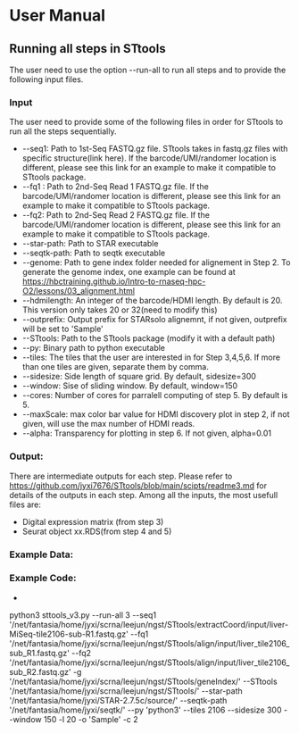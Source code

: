 
# User Manual
## Running all steps in STtools
The user need to use the option --run-all to run all steps and to provide the following input files. 
### Input
  The user need to provide some of the following files in order for STtools to run all the steps sequentially. 
  *   --seq1: Path to 1st-Seq FASTQ.gz file. STtools takes in fastq.gz files with specific structure(link here). If the barcode/UMI/randomer location is different, please see this link for an example to make it compatible to STtools package. 
  *   --fq1 : Path to 2nd-Seq Read 1 FASTQ.gz file. If the barcode/UMI/randomer location is different, please see this link for an example to make it compatible to STtools package.
  *   --fq2: Path to 2nd-Seq Read 2 FASTQ.gz file. If the barcode/UMI/randomer location is different, please see this link for an example to make it compatible to STtools package.
  *   --star-path: Path to STAR executable
  *   --seqtk-path: Path to seqtk executable
  *   --genome: Path to gene index folder needed for alignement in Step 2. To generate the genome index, one example can be found at https://hbctraining.github.io/Intro-to-rnaseq-hpc-O2/lessons/03_alignment.html
  *   --hdmilength: An integer of the barcode/HDMI length. By default is 20. This version only takes 20 or 32(need to modify this)
  *   --outprefix: Output prefix for STARsolo alignemnt, if not given, outprefix will be set to 'Sample'
  *   --STtools: Path to the STtools package (modify it with a default path)
  *   --py: Binary path to python executable
  *   --tiles: The tiles that the user are interested in for Step 3,4,5,6. If more than one tiles are given, separate them by comma.
  *   --sidesize: Side length of square grid. By default, sidesize=300
  *   --window: Sise of sliding window. By default, window=150
  *   --cores: Number of cores for parralell computing of step 5. By default is 5.
  *   --maxScale: max color bar value for HDMI discovery plot in step 2, if not given, will use the max number of HDMI reads.
  *   --alpha: Transparency for plotting in step 6. If not given, alpha=0.01
### Output: 
  There are intermediate outputs for each step. Please refer to https://github.com/jyxi7676/STtools/blob/main/scipts/readme3.md for details of the outputs in each step. Among all the inputs, the most usefull files are:
  * Digital expression matrix (from step 3)
  * Seurat object xx.RDS(from step 4 and 5)
### Example Data:
  
### Example Code:
  * ```
  python3 sttools_v3.py --run-all 3 --seq1 '/net/fantasia/home/jyxi/scrna/leejun/ngst/STtools/extractCoord/input/liver-MiSeq-tile2106-sub-R1.fastq.gz' --fq1 '/net/fantasia/home/jyxi/scrna/leejun/ngst/STtools/align/input/liver_tile2106_sub_R1.fastq.gz' --fq2 '/net/fantasia/home/jyxi/scrna/leejun/ngst/STtools/align/input/liver_tile2106_sub_R2.fastq.gz' -g '/net/fantasia/home/jyxi/scrna/leejun/ngst/STtools/geneIndex/' --STtools '/net/fantasia/home/jyxi/scrna/leejun/ngst/STtools/' --star-path '/net/fantasia/home/jyxi/STAR-2.7.5c/source/' --seqtk-path '/net/fantasia/home/jyxi/seqtk/' --py 'python3' --tiles 2106 --sidesize 300 --window 150 -l 20 -o 'Sample' -c 2
  ```
